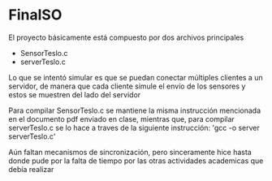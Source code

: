 # FinalSO
<p>El proyecto básicamente está compuesto por dos archivos principales</p>
<ul>
  <li>SensorTeslo.c</li>
  <li>serverTeslo.c</li>
</ul>
<p>Lo que se intentó simular es que se puedan conectar múltiples clientes a un servidor, de manera que cada cliente simule el envío de los sensores y estos se muestren del lado del servidor</p>
<p>Para compilar SensorTeslo.c se mantiene la misma instrucción mencionada en el documento pdf enviado en clase, mientras que, para compilar serverTeslo.c se lo hace a traves de la siguiente instrucción: 'gcc -o server serverTeslo.c' </p>
<p>Aún faltan mecanismos de sincronización, pero sinceramente hice hasta donde pude por la falta de tiempo por las otras actividades academicas que debía realizar</p>
